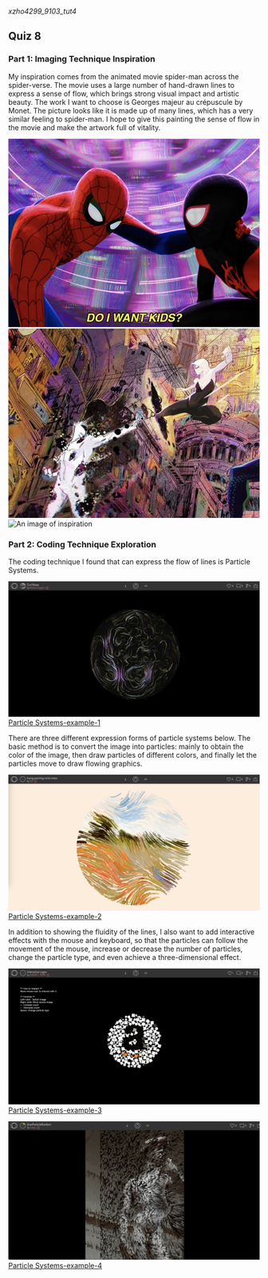###
*xzho4299_9103_tut4*
## Quiz 8
### Part 1: Imaging Technique Inspiration
My inspiration comes from the animated movie spider-man across the spider-verse. The movie uses a large number of hand-drawn lines to express a sense of flow, which brings strong visual impact and artistic beauty. The work I want to choose is Georges majeur au crépuscule by Monet. The picture looks like it is made up of many lines, which has a very similar feeling to spider-man. I hope to give this painting the sense of flow in the movie and make the artwork full of vitality.

![An image of inspiration](assets/Spiderman-1.JPG)
![An image of inspiration](assets/Spiderman-2.JPG)
![An image of inspiration](assets/Spiderman-3.JPG)

### Part 2: Coding Technique Exploration
The coding technique I found that can express the flow of lines is Particle Systems. 

![An image of Particle Systems](assets/Particle_Systems.JPG)
[Particle Systems-example-1](https://openprocessing.org/sketch/2006924)

There are three different expression forms of particle systems below. The basic method is to convert the image into particles: mainly to obtain the color of the image, then draw particles of different colors, and finally let the particles move to draw flowing graphics. 

![An image of Particle Systems](assets/trying_painting_circle_noise.JPG)
[Particle Systems-example-2](https://openprocessing.org/sketch/2013546)

In addition to showing the fluidity of the lines, I also want to add interactive effects with the mouse and keyboard, so that the particles can follow the movement of the mouse, increase or decrease the number of particles, change the particle type, and even achieve a three-dimensional effect.

![An image of Particle Systems](assets/Interactive_Particle.JPG)
[Particle Systems-example-3](https://openprocessing.org/sketch/1984312)

![An image of Particle Systems](assets/GravParticleRandom.JPG)
[Particle Systems-example-4](https://openprocessing.org/sketch/1960926)